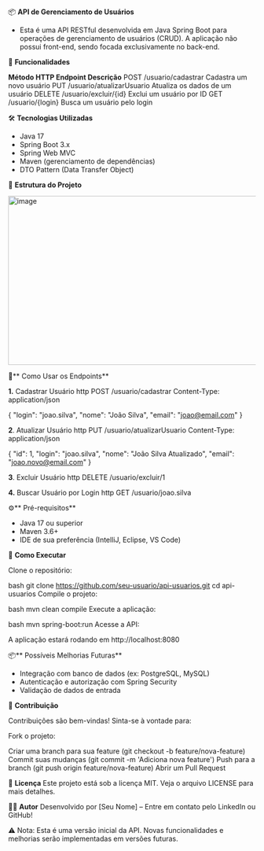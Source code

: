 
📦 **API de Gerenciamento de Usuários**

- Esta é uma API RESTful desenvolvida em Java Spring Boot para operações de gerenciamento de usuários (CRUD). A aplicação não possui front-end, sendo focada exclusivamente no back-end.

🚀 **Funcionalidades**

**Método HTTP	       Endpoint	                       Descrição**
  POST	        /usuario/cadastrar	         Cadastra um novo usuário
  PUT	          /usuario/atualizarUsuario	   Atualiza os dados de um usuário
  DELETE	      /usuario/excluir/{id}	       Exclui um usuário por ID
  GET	          /usuario/{login}	           Busca um usuário pelo login
  
🛠️ **Tecnologias Utilizadas**

- Java 17
- Spring Boot 3.x
- Spring Web MVC
- Maven (gerenciamento de dependências)
- DTO Pattern (Data Transfer Object)

📁 **Estrutura do Projeto**

<img width="712" height="344" alt="image" src="https://github.com/user-attachments/assets/8bcf7831-bd46-428f-aca6-f0b926451ea6" />



🔌** Como Usar os Endpoints**

**1.** Cadastrar Usuário
http
POST /usuario/cadastrar
Content-Type: application/json

{
  "login": "joao.silva",
  "nome": "João Silva",
  "email": "joao@email.com"
}

**2**. Atualizar Usuário
http
PUT /usuario/atualizarUsuario
Content-Type: application/json

{
  "id": 1,
  "login": "joao.silva",
  "nome": "João Silva Atualizado",
  "email": "joao.novo@email.com"
}

**3**. Excluir Usuário
http
DELETE /usuario/excluir/1

**4.** Buscar Usuário por Login
http
GET /usuario/joao.silva

⚙️** Pré-requisitos**

- Java 17 ou superior
- Maven 3.6+
- IDE de sua preferência (IntelliJ, Eclipse, VS Code)

🚀 **Como Executar**

Clone o repositório:

bash
git clone https://github.com/seu-usuario/api-usuarios.git
cd api-usuarios
Compile o projeto:

bash
mvn clean compile
Execute a aplicação:

bash
mvn spring-boot:run
Acesse a API:

A aplicação estará rodando em http://localhost:8080

📦** Possíveis Melhorias Futuras**

- Integração com banco de dados (ex: PostgreSQL, MySQL)
- Autenticação e autorização com Spring Security
- Validação de dados de entrada

🤝 **Contribuição**

Contribuições são bem-vindas! Sinta-se à vontade para:

Fork o projeto:

Criar uma branch para sua feature (git checkout -b feature/nova-feature)
Commit suas mudanças (git commit -m 'Adiciona nova feature')
Push para a branch (git push origin feature/nova-feature)
Abrir um Pull Request

📄 **Licença**
Este projeto está sob a licença MIT. Veja o arquivo LICENSE para mais detalhes.

👨‍💻 **Autor**
Desenvolvido por [Seu Nome] – Entre em contato pelo LinkedIn ou GitHub!

⚠️ Nota: Esta é uma versão inicial da API. Novas funcionalidades e melhorias serão implementadas em versões futuras.

